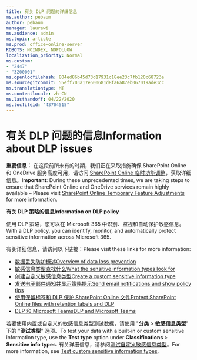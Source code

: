 ```yaml
---
title: 有关 DLP 问题的详细信息
ms.author: pebaum
author: pebaum
manager: laurawi
ms.audience: admin
ms.topic: article
ms.prod: office-online-server
ROBOTS: NOINDEX, NOFOLLOW
localization_priority: Normal
ms.custom:
- "2447"
- "3200001"
ms.openlocfilehash: 804ed86b45d73d17931c18ee23c7fb120c68723e
ms.sourcegitcommit: 55eff703a17e500681d8fa6a87eb067019ade3cc
ms.translationtype: MT
ms.contentlocale: zh-CN
ms.lasthandoff: 04/22/2020
ms.locfileid: "43704515"
---
```

# <a name="information-about-dlp-issues"></a><span data-ttu-id="a21b7-102">有关 DLP 问题的信息</span><span class="sxs-lookup"><span data-stu-id="a21b7-102">Information about DLP issues</span></span>

<span data-ttu-id="a21b7-103">**重要信息：** 在这段前所未有的时期，我们正在采取措施确保 SharePoint Online 和 OneDrive 服务高度可用，请访问 [SharePoint Online 临时功能调整](https://aka.ms/ODSPAdjustments)，获取详细信息。</span><span class="sxs-lookup"><span data-stu-id="a21b7-103">**Important**: During these unprecedented times, we are taking steps to ensure that SharePoint Online and OneDrive services remain highly available – Please visit [SharePoint Online Temporary Feature Adjustments](https://aka.ms/ODSPAdjustments) for more information.</span></span>

<span data-ttu-id="a21b7-104">**有关 DLP 策略的信息**</span><span class="sxs-lookup"><span data-stu-id="a21b7-104">**Information on DLP policy**</span></span>

<span data-ttu-id="a21b7-105">使用 DLP 策略，您可以在 Microsoft 365 中识别、监视和自动保护敏感信息。</span><span class="sxs-lookup"><span data-stu-id="a21b7-105">With a DLP policy, you can identify, monitor, and automatically protect sensitive information across Microsoft 365.</span></span>

<span data-ttu-id="a21b7-106">有关详细信息，请访问以下链接：</span><span class="sxs-lookup"><span data-stu-id="a21b7-106">Please visit these links for more information:</span></span>

- [<span data-ttu-id="a21b7-107">数据丢失防护概述</span><span class="sxs-lookup"><span data-stu-id="a21b7-107">Overview of data loss prevention</span></span>](https://docs.microsoft.com/office365/securitycompliance/data-loss-prevention-policies)
- [<span data-ttu-id="a21b7-108">敏感信息类型查找什么</span><span class="sxs-lookup"><span data-stu-id="a21b7-108">What the sensitive information types look for</span></span>](https://docs.microsoft.com/office365/securitycompliance/what-the-sensitive-information-types-look-for)
- [<span data-ttu-id="a21b7-109">创建自定义敏感信息类型</span><span class="sxs-lookup"><span data-stu-id="a21b7-109">Create a custom sensitive information type</span></span>](https://docs.microsoft.com/office365/securitycompliance/create-a-custom-sensitive-information-type)
- [<span data-ttu-id="a21b7-110">发送电子邮件通知并显示策略提示</span><span class="sxs-lookup"><span data-stu-id="a21b7-110">Send email notifications and show policy tips</span></span>](https://docs.microsoft.com/office365/securitycompliance/use-notifications-and-policy-tips)
- [<span data-ttu-id="a21b7-111">使用保留标签和 DLP 保护 SharePoint Online 文件</span><span class="sxs-lookup"><span data-stu-id="a21b7-111">Protect SharePoint Online files with retention labels and DLP</span></span>](https://docs.microsoft.com/office365/securitycompliance/protect-sharepoint-online-files-with-office-365-labels-and-dlp)
- [<span data-ttu-id="a21b7-112">DLP 和 Microsoft Teams</span><span class="sxs-lookup"><span data-stu-id="a21b7-112">DLP and Microsoft Teams</span></span>](https://docs.microsoft.com/office365/securitycompliance/dlp-microsoft-teams)

<span data-ttu-id="a21b7-113">若要使用内置或自定义的敏感信息类型测试数据，请使用 "**分类** > **敏感信息类型**" 下的 "**测试类型**" 选项。</span><span class="sxs-lookup"><span data-stu-id="a21b7-113">To test your data with a built-in or custom sensitive information type, use the **Test type** option under **Classifications** > **Sensitive info types**.</span></span> <span data-ttu-id="a21b7-114">有关详细信息，请参阅[测试自定义敏感信息类型](https://docs.microsoft.com/office365/securitycompliance/create-a-custom-sensitive-information-type#test-custom-sensitive-information-types-in-the-security--compliance-center)。</span><span class="sxs-lookup"><span data-stu-id="a21b7-114">For more information, see [Test custom sensitive information types](https://docs.microsoft.com/office365/securitycompliance/create-a-custom-sensitive-information-type#test-custom-sensitive-information-types-in-the-security--compliance-center).</span></span>